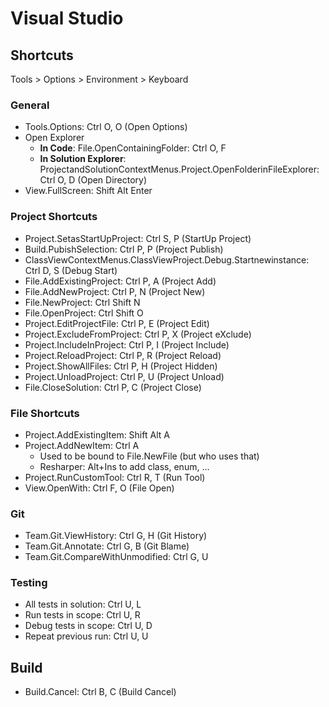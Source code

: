 Visual Studio
=============

Shortcuts
---------

Tools > Options > Environment > Keyboard

### General

- Tools.Options: Ctrl O, O (Open Options)
- Open Explorer
	- **In Code**: File.OpenContainingFolder: Ctrl O, F
	- **In Solution Explorer**: ProjectandSolutionContextMenus.Project.OpenFolderinFileExplorer: Ctrl O, D (Open Directory)
- View.FullScreen: Shift Alt Enter


### Project Shortcuts

- Project.SetasStartUpProject: Ctrl S, P (StartUp Project)
- Build.PubishSelection: Ctrl P, P (Project Publish)
- ClassViewContextMenus.ClassViewProject.Debug.Startnewinstance: Ctrl D, S (Debug Start)
- File.AddExistingProject: Ctrl P, A (Project Add)
- File.AddNewProject: Ctrl P, N (Project New)
- File.NewProject: Ctrl Shift N
- File.OpenProject: Ctrl Shift O
- Project.EditProjectFile: Ctrl P, E (Project Edit)
- Project.ExcludeFromProject: Ctrl P, X (Project eXclude)
- Project.IncludeInProject: Ctrl P, I (Project Include)
- Project.ReloadProject: Ctrl P, R (Project Reload)
- Project.ShowAllFiles: Ctrl P, H (Project Hidden)
- Project.UnloadProject: Ctrl P, U (Project Unload)
- File.CloseSolution: Ctrl P, C (Project Close)


### File Shortcuts

- Project.AddExistingItem: Shift Alt A
- Project.AddNewItem: Ctrl A
	- Used to be bound to File.NewFile (but who uses that)  
	- Resharper: Alt+Ins to add class, enum, ...  
- Project.RunCustomTool: Ctrl R, T (Run Tool)
- View.OpenWith: Ctrl F, O (File Open)

### Git

- Team.Git.ViewHistory: Ctrl G, H (Git History)
- Team.Git.Annotate: Ctrl G, B (Git Blame)
- Team.Git.CompareWithUnmodified: Ctrl G, U

### Testing

- All tests in solution: Ctrl U, L
- Run tests in scope: Ctrl U, R
- Debug tests in scope: Ctrl U, D
- Repeat previous run: Ctrl U, U

## Build

- Build.Cancel: Ctrl B, C (Build Cancel)

